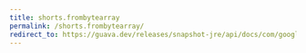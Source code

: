 ```yaml
---
title: shorts.frombytearray
permalink: /shorts.frombytearray/
redirect_to: https://guava.dev/releases/snapshot-jre/api/docs/com/google/common/primitives/Shorts.html#fromByteArray-byte:A-
---
```

